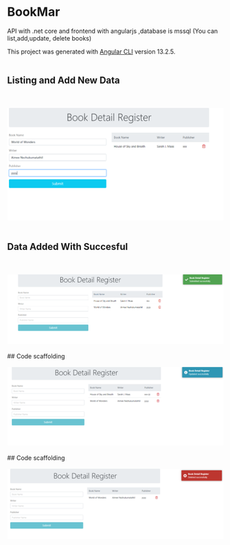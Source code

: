 # BookMar
API with .net core and frontend with angularjs ,database is mssql (You can list,add,update, delete books)

This project was generated with [Angular CLI](https://github.com/angular/angular-cli) version 13.2.5.
<br/>
<br/>
## Listing and Add New Data
<br/>
<br/>
<img src="ReadMeImages/1.PNG">
<br/>
<br/>

## Data Added With Succesful
<br/>
<br/>
<img src="ReadMeImages/2.PNG">
<br/>
<br/>
## Code scaffolding
<br/>
<br/>
<img src="ReadMeImages/3.PNG">
<br/>
<br/>
## Code scaffolding
<br/>
<br/>
<img src="ReadMeImages/4.PNG">
<br/>
<br/>
